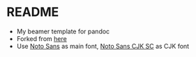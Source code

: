# README

- My beamer template for pandoc
- Forked from [here](https://github.com/fadingblues/modern_template_pandoc)
- Use [Noto Sans](https://www.google.com/get/noto/) as main font, [Noto Sans CJK SC](https://www.google.com/get/noto/help/cjk/) as CJK font
